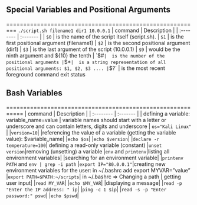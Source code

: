 ## Special Variables and Positional Arguments
=========================================================
`./script.sh filename1 dir1 10.0.0.1`
| command | Description     |
| :-------- | :------- | 
| `$0` |  is the name of the script itself (script.sh). 
| `$1` |  is the first positional argument (filename1)
| `$2` |  is the second positional argument (dir1)
| `$3` |  is the last argument of the script (10.0.0.1)
| `$9` |  would be the ninth argument and ${10} the tenth
| `$#` |  is the number of the positional arguments
| `$*` |  is a string representation of all positional arguments: $1, $2, $3 ....
| `$?` |  is the most recent foreground command exit status

## Bash Variables
===========================================================
| command | Description     |
| :-------- | :------- | 
| defining a variable: variable_name=value
| variable names should start with a letter or underscore and can contain letters, digits and underscore
| `os="Kali Linux"` | 
|`version=10`|
|referencing the value of a variable (getting the variable value): $variable_name|
|`echo $os`|
|`echo $version`|
|`declare -r temperature=100`|  defining a read-only variable (constant)
|`unset version`|removing (unsetting) a variable
|`env` and `printenv`|listing all environment variables|
|searching for an environment variable|
|`printenv PATH` and `env | grep -i path`
|`export IP="80.0.0.1"`|creating new environment variables for the user: in ~/.bashrc add export MYVAR=”value” 
|`export PATH=$PATH:~/scripts`|  in ~/.bashrc  => Changing a path
| getting user input|
|`read MY_VAR`|
|`echo $MY_VAR`|
|displaying a message|
|`read -p "Enter the IP address: " ip`|
|`ping -c 1 $ip`|
|`read -s -p "Enter password:" pswd`|
|`echo $pswd`|
